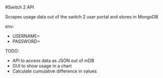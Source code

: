 #Switch 2 API

Scrapes usage data out of the switch 2 user portal and stores in MongoDB

env:
- USERNAME=<email address>
- PASSWORD=<password>

TODO:
- API to access data as JSON out of mDB
- GUI to show usage in a chart
- Calculate cumulative difference in values
